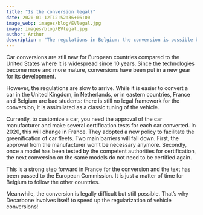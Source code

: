 ```yaml
---
title: "Is the conversion legal?"
date: 2020-01-12T12:52:36+06:00
image_webp: images/blog/EVlegal.jpg
image: images/blog/EVlegal.jpg
author: Arthur
description : "The regulations in Belgium: the conversion is possible but not as easy as elsewhere"
---
```


Car conversions are still new for European countries compared to the United States where it is widespread since 10 years. Since the technologies become more and more mature, conversions have been put in a new gear for its development.

However, the regulations are slow to arrive. While it is easier to convert a car in the United Kingdom, in Netherlands, or in eastern countries, France and Belgium are bad students: there is still no legal framework for the conversion, it is assimilated as a classic tuning of the vehicle.

Currently, to customize a car, you need the approval of the car manufacturer and make several certification tests for each car converted. In 2020, this will change in France. They adopted a new policy to facilitate the greenification of car fleets. Two main barriers will fall down. First, the approval from the manufacturer won’t be necessary anymore.
Secondly, once a model has been tested by the competent authorities for certification, the next conversion on the same models do not need to be certified again.

This is a strong step forward in France for the conversion and the text has been passed to the European Commission. It is just a matter of time for Belgium to follow the other countries.

Meanwhile, the conversion is legally difficult but still possible. That’s why Decarbone involves itself to speed up the regularization of vehicle conversions!

